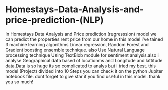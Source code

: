 # Homestays-Data-Analysis-and-price-prediction-(NLP)
In Homestays Data Analysis and Price prediction (regresssion) model we can predict the properties rent price from our home in this model i've tained 3 machine learning algorithms Linear regression, Random Forest and Gradient boosting ensemble technique. also Use Natural Language processing technique Using TextBlob module for sentiment analysis.also i analyse Geographical data based of locationms and Longitude and lattitude data.Data is so huge its so complicated to analys but i tried my best. this model (Project) divided into 10 Steps you can check it on the python Jupiter notebook file. dont forget to give star if you find useful in this model. thank you so much!
